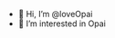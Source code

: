 - 👋 Hi, I’m @loveOpai
- 👀 I’m interested in Opai

<!---
loveOpai/loveOpai is a ✨ special ✨ repository because its `README.md` (this file) appears on your GitHub profile.
You can click the Preview link to take a look at your changes.
--->
